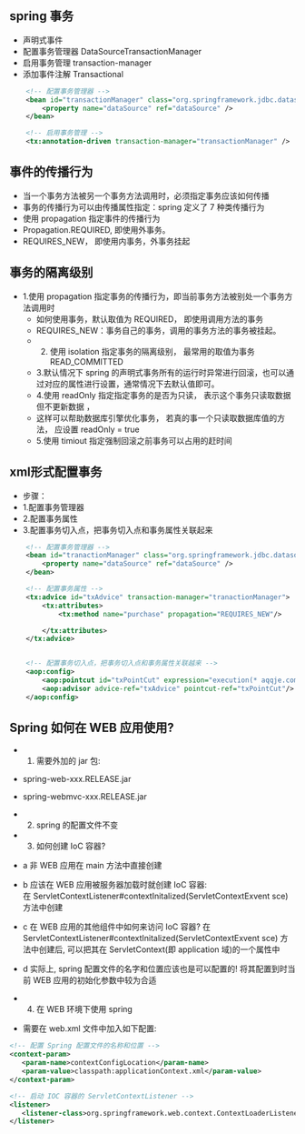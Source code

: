 ## spring 事务- 声明式事件 - 配置事务管理器 DataSourceTransactionManager - 启用事务管理 transaction-manager - 添加事件注解 Transactional ```xml     <!-- 配置事务管理器 -->    <bean id="transactionManager" class="org.springframework.jdbc.datasource.DataSourceTransactionManager">        <property name="dataSource" ref="dataSource" />    </bean>    <!-- 启用事务管理 -->    <tx:annotation-driven transaction-manager="transactionManager" />```## 事件的传播行为- 当一个事务方法被另一个事务方法调用时，必须指定事务应该如何传播- 事务的传播行为可以由传播属性指定：spring 定义了 7 种类传播行为 - 使用 propagation 指定事件的传播行为 - Propagation.REQUIRED, 即使用外事务。 - REQUIRES_NEW， 即使用内事务，外事务挂起 ## 事务的隔离级别* 1.使用 propagation 指定事务的传播行为，即当前事务方法被别处一个事务方法调用时     *  如何使用事务，默认取值为 REQUIRED， 即使用调用方法的事务     *  REQUIRES_NEW：事务自己的事务，调用的事务方法的事务被挂起。     *  2. 使用 isolation 指定事务的隔离级别， 最常用的取值为事务READ_COMMITTED     *  3.默认情况下 spring 的声明式事务所有的运行时异常进行回滚，也可以通过对应的属性进行设置，通常情况下去默认值即可。     *  4.使用 readOnly 指定指定事务的是否为只读， 表示这个事务只读取数据但不更新数据 ，     *  这样可以帮助数据库引擎优化事务， 若真的事一个只读取数据库值的方法， 应设置 readOnly = true     *  5.使用 timiout 指定强制回滚之前事务可以占用的赶时间          ## xml形式配置事务- 步骤： - 1.配置事务管理器 - 2.配置事务属性 - 3.配置事务切入点，把事务切入点和事务属性关联起来  ```xml      <!-- 配置事务管理器 -->     <bean id="tranactionManager" class="org.springframework.jdbc.datasource.DataSourceTransactionManager">         <property name="dataSource" ref="dataSource" />     </bean>      <!-- 配置事务属性 -->     <tx:advice id="txAdvice" transaction-manager="tranactionManager">         <tx:attributes>             <tx:method name="purchase" propagation="REQUIRES_NEW"/>          </tx:attributes>     </tx:advice>       <!-- 配置事务切入点，把事务切入点和事务属性关联越来 -->     <aop:config>         <aop:pointcut id="txPointCut" expression="execution(* aqqje.com.jdbc.txxml.services.BookStockService.*(..))"/>         <aop:advisor advice-ref="txAdvice" pointcut-ref="txPointCut"/>     </aop:config> ```  ## Spring 如何在 WEB 应用使用? -  1) 需要外加的 jar 包: - spring-web-xxx.RELEASE.jar - spring-webmvc-xxx.RELEASE.jar- 2) spring 的配置文件不变- 3) 如何创建 IoC 容器? - a 非 WEB 应用在 main 方法中直接创建 - b 应该在 WEB 应用被服务器加载时就创建 IoC 容器:        在 ServletContextListener#contextInitalized(ServletContextExvent sce) 方法中创建 - c  在 WEB 应用的其他组件中如何来访问 IoC 容器?       在 ServletContextListener#contextInitalized(ServletContextExvent sce) 方法中创建后,       可以把其在 ServletContext(即 application 域)的一个属性中 - d 实际上, spring 配置文件的名字和位置应该也是可以配置的! 将其配置到时当前 WEB 应用的初始化参数中较为合适- 4) 在 WEB 环境下使用 spring  - 需要在 web.xml 文件中加入如下配置:  ```xml  <!-- 配置 Spring 配置文件的名称和位置 --> <context-param> 	<param-name>contextConfigLocation</param-name> 	<param-value>classpath:applicationContext.xml</param-value> </context-param>  <!-- 启动 IOC 容器的 ServletContextListener --> <listener> 	<listener-class>org.springframework.web.context.ContextLoaderListener</listener-class> </listener> ```      